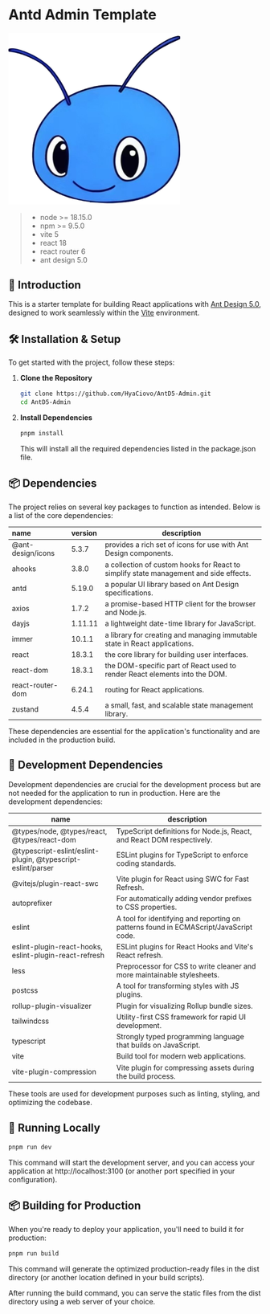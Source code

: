 # Antd Admin Template

<img src="public/favicon.png" alt="image" style="zoom: 70%;" />

> - node >= 18.15.0
> - npm >= 9.5.0
> - vite 5
> - react 18
> - react router 6
> - ant design 5.0



## 🔗 Introduction

This is a starter template for building React applications with [Ant Design 5.0](https://ant.design/), designed to work seamlessly within the [Vite](https://vitejs.dev/) environment.



## 🛠️ Installation & Setup

To get started with the project, follow these steps:

1. **Clone the Repository**

   ```bash
   git clone https://github.com/HyaCiovo/AntD5-Admin.git
   cd AntD5-Admin
   ```

   

2. **Install Dependencies**

   ```bash
   pnpm install
   ```

   This will install all the required dependencies listed in the package.json file.

## 📦 Dependencies

The project relies on several key packages to function as intended. Below is a list of the core dependencies:

| name              | version | description                                                  |
| :---------------- | :------ | ------------------------------------------------------------ |
| @ant-design/icons | 5.3.7   | provides a rich set of icons for use with Ant Design components. |
| ahooks            | 3.8.0   | a collection of custom hooks for React to simplify state management and side effects. |
| antd              | 5.19.0  | a popular UI library based on Ant Design specifications.     |
| axios             | 1.7.2   | a promise-based HTTP client for the browser and Node.js.     |
| dayjs             | 1.11.11 | a lightweight date-time library for JavaScript.              |
| immer             | 10.1.1  | a library for creating and managing immutable state in React applications. |
| react             | 18.3.1  | the core library for building user interfaces.               |
| react-dom         | 18.3.1  | the DOM-specific part of React used to render React elements into the DOM. |
| react-router-dom  | 6.24.1  | routing for React applications.                              |
| zustand           | 4.5.4   | a small, fast, and scalable state management library.        |

These dependencies are essential for the application's functionality and are included in the production build.



## 🔧 Development Dependencies

Development dependencies are crucial for the development process but are not needed for the application to run in production. Here are the development dependencies:

| name                                                        | description                                                  |
| ----------------------------------------------------------- | ------------------------------------------------------------ |
| @types/node, @types/react, @types/react-dom                 | TypeScript definitions for Node.js, React, and React DOM respectively. |
| @typescript-eslint/eslint-plugin, @typescript-eslint/parser | ESLint plugins for TypeScript to enforce coding standards.   |
| @vitejs/plugin-react-swc                                    | Vite plugin for React using SWC for Fast Refresh.            |
| autoprefixer                                                | For automatically adding vendor prefixes to CSS properties.  |
| eslint                                                      | A tool for identifying and reporting on patterns found in ECMAScript/JavaScript code. |
| eslint-plugin-react-hooks, eslint-plugin-react-refresh      | ESLint plugins for React Hooks and Vite's React refresh.     |
| less                                                        | Preprocessor for CSS to write cleaner and more maintainable stylesheets. |
| postcss                                                     | A tool for transforming styles with JS plugins.              |
| rollup-plugin-visualizer                                    | Plugin for visualizing Rollup bundle sizes.                  |
| tailwindcss                                                 | Utility-first CSS framework for rapid UI development.        |
| typescript                                                  | Strongly typed programming language that builds on JavaScript. |
| vite                                                        | Build tool for modern web applications.                      |
| vite-plugin-compression                                     | Vite plugin for compressing assets during the build process. |

These tools are used for development purposes such as linting, styling, and optimizing the codebase.



## 🚀 Running Locally

```bash
pnpm run dev
```

This command will start the development server, and you can access your application at http://localhost:3100 (or another port specified in your configuration).



## 📦 Building for Production

When you're ready to deploy your application, you'll need to build it for production:

```bash
pnpm run build
```

This command will generate the optimized production-ready files in the dist directory (or another location defined in your build scripts).

After running the build command, you can serve the static files from the dist directory using a web server of your choice.
